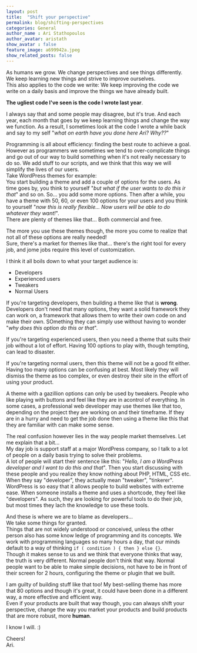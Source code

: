 ```yaml
---
layout: post
title:  "Shift your perspective"
permalink: blog/shifting-perspectives
categories: General
author_name : Ari Stathopoulos
author_avatar: aristath
show_avatar : false
feature_image: a699942a.jpeg
show_related_posts: false
---
```


As humans we grow. We change perspectives and see things differently.  
We keep learning new things and strive to improve ourselves.  
This also applies to the code we write: We keep improving the code we write on a daily basis and improve the things we have already built.

**The ugliest code I've seen is the code I wrote last year**.

I always say that and some people may disagree, but it's true. And each year, each month that goes by we keep learning things and change the way we function. As a result, I sometimes look at the code I wrote a while back and say to my self "*what on earth have you done here Ari? Why??*"  

Programming is all about efficiency: finding the best route to achieve a goal. However as programmers we sometimes we tend to over-complicate things and go out of our way to build something when it's not really necessary to do so. We add stuff to our scripts, and we think that this way we will simplify the lives of our users.  
Take WordPress themes for example:  
You start building a theme and add a couple of options for the users. As time goes by, you think to yourself "*but what if the user wants to do this ir that*" and so on. So... you add some more options. Then after a while, you have a theme with 50, 60, or even 100 options for your users and you think to yourself "*now this is really flexible... Now users will be able to do whatever they want!*".  
There are plenty of themes like that... Both commercial and free.  

The more you use these themes though, the more you come to realize that not all of these options are really needed!  
Sure, there's a market for themes like that... there's the right tool for every job, and jome jobs require this level of customization.

I think it all boils down to what your target audience is:

* Developers
* Experienced users
* Tweakers
* Normal Users

If you're targeting developers, then building a theme like that is **wrong**. Developers don't need that many options, they want a solid framework they can work on, a framework that allows them to write their own code on and make their own. SOmething they can simply use without having to wonder "*why does this option do this or that*".

If you're targeting experienced users, then you need a theme that suits their job without a lot of effort. Having 100 options to play with, though tempting, can lead to disaster.

If you're targeting normal users, then this theme will not be a good fit either. Having too many options can be confusing at best. Most likely they will dismiss the theme as too complex, or even destroy their site in the effort of using your product.

A theme with a gazillion options can only be used by tweakers. People who like playing with buttons and feel like they are in acontrol of everything. In some cases, a professional web developer may use themes like that too, depending on the project they are working on and their timeframe. If they are in a hurry and need to get the job done then using a theme like this that they are familiar with can make some sense.

The real confusion however lies in the way people market themselves. Let me explain that a bit...  
My day job is support staff at a major WordPress company, so I talk to a lot of people on a daily basis trying to solve their problems.  
A lot of people will start their sentence like this: "*Hello, I am a WordPress developer and I want to do this and that*". Then you start discussing with these people and you realize they know nothing about PHP, HTML, CSS etc. When they say "developer", they actually mean "tweaker", "tinkerer".  
WordPress is so easy that it allows people to build websites with extreme ease. When someone installs a theme and uses a shortcode, they feel like "developers". As such, they are looking for powerful tools to do their job, but most times they lach the knowledge to use these tools.

And these is where we are to blame as developers...  
We take some things for granted.  
Things that are not widely understood or conceived, unless the other person also has some know ledge of programming and its concepts. We work with programming languages so many hours a day, that our minds default to a way of thinking `if ( condition ) { then } else {}`.  
Though it makes sense to us and we think that everyone thinks that way, the truth is very different. Normal people don't think that way. Normal people want to be able to make simple decisions, not have to be in front of their screen for 2 hours, configuring the theme or plugin that we built.

I am guilty of building stuff like that too! My best-selling theme has more that 80 options and though it's great, it could have been done in a different way, a more effective and efficient way.  
Even if your products are built that way though, you can always shift your perspective, change the way you market your products and build products that are more robust, more **human**.

I know I will. :)

Cheers!  
Ari.
